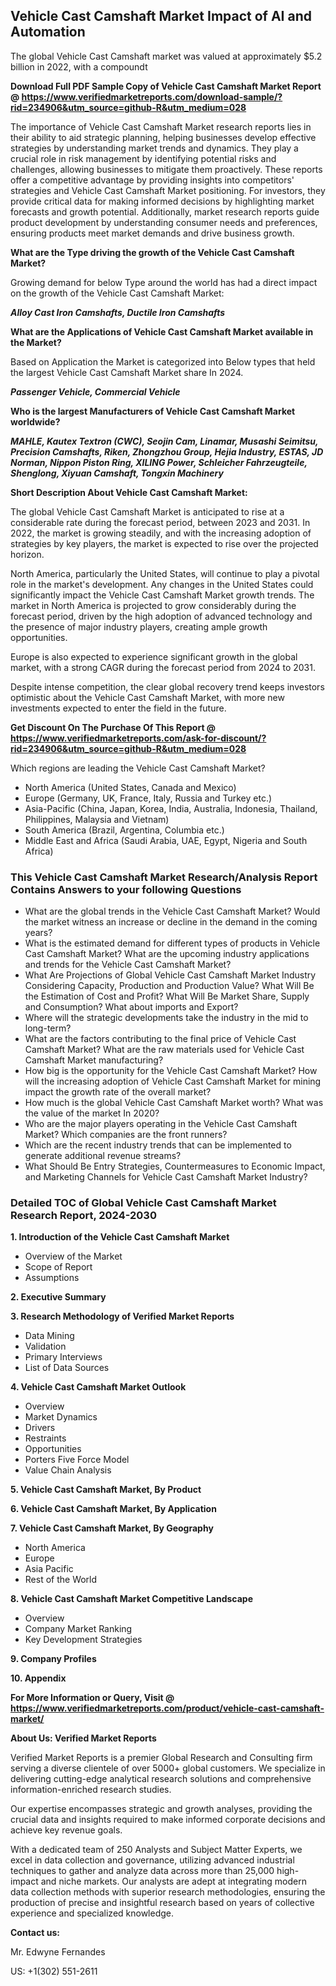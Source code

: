 <h2>Vehicle Cast Camshaft Market Impact of AI and Automation</h2><p>The global Vehicle Cast Camshaft market was valued at approximately $5.2 billion in 2022, with a compoundt</p><p id="" class=""><strong>Download Full PDF Sample Copy of Vehicle Cast Camshaft Market Report @ <a href="https://www.verifiedmarketreports.com/download-sample/?rid=234906&utm_source=github-R&utm_medium=028" target="_blank">https://www.verifiedmarketreports.com/download-sample/?rid=234906&utm_source=github-R&utm_medium=028</a></strong></p><p>The importance of&nbsp;Vehicle Cast Camshaft Market research reports lies in their ability to aid strategic planning, helping businesses develop effective strategies by understanding market trends and dynamics. They play a crucial role in risk management by identifying potential risks and challenges, allowing businesses to mitigate them proactively. These reports offer a competitive advantage by providing insights into competitors' strategies and Vehicle Cast Camshaft Market positioning. For investors, they provide critical data for making informed decisions by highlighting market forecasts and growth potential. Additionally, market research reports guide product development by understanding consumer needs and preferences, ensuring products meet market demands and drive business growth.</p><p><strong>What are the&nbsp;Type driving the growth of the Vehicle Cast Camshaft Market?</strong></p><p id="" class="">Growing demand for below Type around the world has had a direct impact on the growth of the Vehicle Cast Camshaft Market:</p><em><strong>Alloy Cast Iron Camshafts, Ductile Iron Camshafts</strong></em></p><strong>What are the&nbsp;Applications&nbsp;of Vehicle Cast Camshaft Market available in the Market?</strong></p><p id="" class="">Based on Application the Market is categorized into Below types that held the largest Vehicle Cast Camshaft Market share In 2024.</p><em><strong>Passenger Vehicle, Commercial Vehicle</strong></em></p><strong>Who is the largest Manufacturers of Vehicle Cast Camshaft Market worldwide?</strong></p><p><em><strong>MAHLE, Kautex Textron (CWC), Seojin Cam, Linamar, Musashi Seimitsu, Precision Camshafts, Riken, Zhongzhou Group, Hejia Industry, ESTAS, JD Norman, Nippon Piston Ring, XILING Power, Schleicher Fahrzeugteile, Shenglong, Xiyuan Camshaft, Tongxin Machinery</strong></em></p><p id="" class=""><strong>Short Description About Vehicle Cast Camshaft Market:</strong></p><p>The global Vehicle Cast Camshaft Market is anticipated to rise at a considerable rate during the forecast period, between 2023 and 2031. In 2022, the market is growing steadily, and with the increasing adoption of strategies by key players, the market is expected to rise over the projected horizon.</p><p>North America, particularly the United States, will continue to play a pivotal role in the market's development. Any changes in the United States could significantly impact the Vehicle Cast Camshaft Market growth trends. The market in North America is projected to grow considerably during the forecast period, driven by the high adoption of advanced technology and the presence of major industry players, creating ample growth opportunities.</p><p>Europe is also expected to experience significant growth in the global market, with a strong CAGR during the forecast period from 2024 to 2031.</p><p>Despite intense competition, the clear global recovery trend keeps investors optimistic about the Vehicle Cast Camshaft Market, with more new investments expected to enter the field in the future.</p><p id="" class=""><strong>Get Discount On The Purchase Of This Report @ <a href="https://www.verifiedmarketreports.com/ask-for-discount/?rid=234906&utm_source=github-R&utm_medium=028" target="_blank">https://www.verifiedmarketreports.com/ask-for-discount/?rid=234906&utm_source=github-R&utm_medium=028</a></strong></p>Which regions are leading the Vehicle Cast Camshaft Market?</p><ul><li>North America (United States, Canada and Mexico)</li><li>Europe (Germany, UK, France, Italy, Russia and Turkey etc.)</li><li>Asia-Pacific (China, Japan, Korea, India, Australia, Indonesia, Thailand, Philippines, Malaysia and Vietnam)</li><li>South America (Brazil, Argentina, Columbia etc.)</li><li>Middle East and Africa (Saudi Arabia, UAE, Egypt, Nigeria and South Africa)</li></ul><h3 id="" class="">This Vehicle Cast Camshaft Market Research/Analysis Report Contains Answers to your following Questions</h3><ul><li>What are the global trends in the Vehicle Cast Camshaft Market? Would the market witness an increase or decline in the demand in the coming years?</li><li>What is the estimated demand for different types of products in Vehicle Cast Camshaft Market? What are the upcoming industry applications and trends for the Vehicle Cast Camshaft Market?</li><li>What Are Projections of Global Vehicle Cast Camshaft Market Industry Considering Capacity, Production and Production Value? What Will Be the Estimation of Cost and Profit? What Will Be Market Share, Supply and Consumption? What about imports and Export?</li><li>Where will the strategic developments take the industry in the mid to long-term?</li><li>What are the factors contributing to the final price of Vehicle Cast Camshaft Market? What are the raw materials used for Vehicle Cast Camshaft Market manufacturing?</li><li>How big is the opportunity for the Vehicle Cast Camshaft Market? How will the increasing adoption of Vehicle Cast Camshaft Market for mining impact the growth rate of the overall market?</li><li>How much is the global Vehicle Cast Camshaft Market worth? What was the value of the market In 2020?</li><li>Who are the major players operating in the Vehicle Cast Camshaft Market? Which companies are the front runners?</li><li>Which are the recent industry trends that can be implemented to generate additional revenue streams?</li><li>What Should Be Entry Strategies, Countermeasures to Economic Impact, and Marketing Channels for Vehicle Cast Camshaft Market Industry?</li></ul><h3 id="" class="">Detailed TOC of Global Vehicle Cast Camshaft Market Research Report, 2024-2030</h3><p id="" class=""><strong>1. Introduction of the Vehicle Cast Camshaft Market</strong></p><ul><li>Overview of the Market</li><li>Scope of Report</li><li>Assumptions</li></ul><p id="" class=""><strong>2. Executive Summary</strong></p><p id="" class=""><strong>3. Research Methodology of Verified Market Reports</strong></p><ul><li>Data Mining</li><li>Validation</li><li>Primary Interviews</li><li>List of Data Sources</li></ul><p id="" class=""><strong>4. Vehicle Cast Camshaft Market Outlook</strong></p><ul><li>Overview</li><li>Market Dynamics</li><li>Drivers</li><li>Restraints</li><li>Opportunities</li><li>Porters Five Force Model</li><li>Value Chain Analysis</li></ul><p id="" class=""><strong>5. Vehicle Cast Camshaft Market, By Product</strong></p><p id="" class=""><strong>6. Vehicle Cast Camshaft Market, By Application</strong></p><p id="" class=""><strong>7. Vehicle Cast Camshaft Market, By Geography</strong></p><ul><li>North America</li><li>Europe</li><li>Asia Pacific</li><li>Rest of the World</li></ul><p id="" class=""><strong>8. Vehicle Cast Camshaft Market Competitive Landscape</strong></p><ul><li>Overview</li><li>Company Market Ranking</li><li>Key Development Strategies</li></ul><p id="" class=""><strong>9. Company Profiles</strong></p><p id="" class=""><strong>10. Appendix</strong></p><p id="" class=""><strong>For More Information or Query, Visit @ <a href="https://www.verifiedmarketreports.com/product/vehicle-cast-camshaft-market/" target="_blank">https://www.verifiedmarketreports.com/product/vehicle-cast-camshaft-market/</a></strong></p><p id="" class=""><strong>About Us: Verified Market Reports</strong></p><p id="" class="">Verified Market Reports is a premier Global Research and Consulting firm serving a diverse clientele of over 5000+ global customers. We specialize in delivering cutting-edge analytical research solutions and comprehensive information-enriched research studies.</p><p id="" class="">Our expertise encompasses strategic and growth analyses, providing the crucial data and insights required to make informed corporate decisions and achieve key revenue goals.</p><p id="" class="">With a dedicated team of 250 Analysts and Subject Matter Experts, we excel in data collection and governance, utilizing advanced industrial techniques to gather and analyze data across more than 25,000 high-impact and niche markets. Our analysts are adept at integrating modern data collection methods with superior research methodologies, ensuring the production of precise and insightful research based on years of collective experience and specialized knowledge.</p><p id="" class=""><strong>Contact us:</strong></p><p id="" class="">Mr. Edwyne Fernandes</p><p id="" class="">US: +1(302) 551-2611</p>